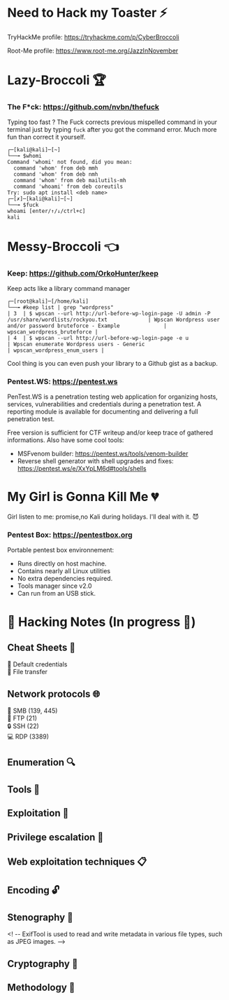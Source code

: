 # Need to Hack my Toaster :zap:

TryHackMe profile: https://tryhackme.com/p/CyberBroccoli

Root-Me profile: https://www.root-me.org/JazzInNovember


# Lazy-Broccoli :trophy:

### The F*ck: https://github.com/nvbn/thefuck

Typing too fast ? The Fuck corrects previous mispelled command in your terminal just by typing `fuck` after you got the command error. Much more fun than correct it yourself.

```shell
┌─[kali@kali]─[~]
└──╼ $whomi
Command 'whomi' not found, did you mean:
  command 'whom' from deb mmh
  command 'whom' from deb nmh
  command 'whom' from deb mailutils-mh
  command 'whoami' from deb coreutils
Try: sudo apt install <deb name>
┌─[✗]─[kali@kali]─[~]
└──╼ $fuck
whoami [enter/↑/↓/ctrl+c]
kali
```

# Messy-Broccoli :point_left: 
### Keep: https://github.com/OrkoHunter/keep
Keep acts like a library command manager

```shell
┌─[root@kali]─[/home/kali]
└──╼ #keep list | grep "wordpress"
| 3  | $ wpscan --url http://url-before-wp-login-page -U admin -P /usr/share/wordlists/rockyou.txt             | Wpscan Wordpress user and/or password bruteforce - Example              | wpscan_wordpress_bruteforce |
| 4  | $ wpscan --url http://url-before-wp-login-page -e u                                                     | Wpscan enumerate Wordpress users - Generic                              | wpscan_wordpress_enum_users |
```
Cool thing is you can even push your library to a Github gist as a backup.

### Pentest.WS: https://pentest.ws
PenTest.WS is a penetration testing web application for organizing hosts, services, vulnerabilities and credentials during a penetration test. A reporting module is available for documenting and delivering a full penetration test.

Free version is sufficient for CTF writeup and/or keep trace of gathered informations.
Also have some cool tools: 
- MSFvenom builder: https://pentest.ws/tools/venom-builder 
- Reverse shell generator with shell upgrades and fixes: https://pentest.ws/e/XxYpLM6d#tools/shells

# My Girl is Gonna Kill Me :broken_heart:
Girl listen to me: promise,no Kali during holidays. I'll deal with it. :smiling_imp:
### Pentest Box: https://pentestbox.org
Portable pentest box environnement: 
- Runs directly on host machine. 
- Contains nearly all Linux utilities
- No extra dependencies required.
- Tools manager since v2.0
- Can run from an USB stick.

# :paperclip: Hacking Notes (In progress :construction_worker:)
## Cheat Sheets  :pushpin:
:key: Default credentials              
:page_facing_up: File transfer

<!-- Line break is done with two spaces at the end of the line-->

## Network protocols :globe_with_meridians:
:open_file_folder: SMB (139, 445)  
:postbox: FTP (21)  
:lock: SSH (22)  
:computer: RDP (3389)  

## Enumeration :mag:

## Tools :wrench: 

## Exploitation :dart: 

## Privilege escalation :crown: 

## Web exploitation techniques :clipboard:

## Encoding :unlock: 

## Stenography :monocle_face:
<! -- ExifTool is used to read and write metadata in various file types, such as JPEG images. -->

## Cryptography :closed_lock_with_key: 

## Methodology :notebook: 
